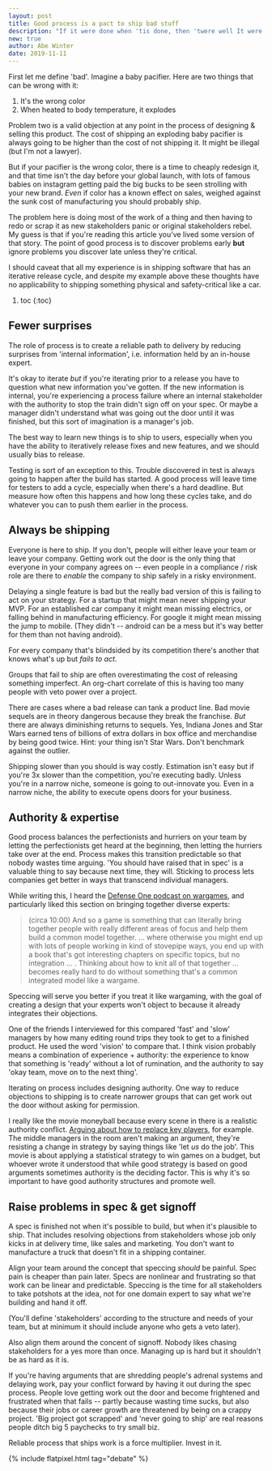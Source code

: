```yaml
---
layout: post
title: Good process is a pact to ship bad stuff
description: "If it were done when 'tis done, then 'twere well It were done quickly"
new: true
author: Abe Winter
date: 2019-11-11
---
```


First let me define 'bad'. Imagine a baby pacifier. Here are two things that can be wrong with it:

1. It's the wrong color
1. When heated to body temperature, it explodes

Problem two is a valid objection at any point in the process of designing & selling this product. The cost of shipping an exploding baby pacifier is always going to be higher than the cost of not shipping it. It might be illegal (but I'm not a lawyer).

But if your pacifier is the wrong color, there is a time to cheaply redesign it, and that time isn't the day before your global launch, with lots of famous babies on instagram getting paid the big bucks to be seen strolling with your new brand. *Even* if color has a known effect on sales, weighed against the sunk cost of manufacturing you should probably ship.

The problem here is doing most of the work of a thing and then having to redo or scrap it as new stakeholders panic or original stakeholders rebel. My guess is that if you're reading this article you've lived some version of that story. The point of good process is to discover problems early **but** ignore problems you discover late unless they're critical.

I should caveat that all my experience is in shipping software that has an iterative release cycle, and despite my example above these thoughts have no applicability to shipping something physical and safety-critical like a car.

1. toc
{:toc}

## Fewer surprises

The role of process is to create a reliable path to delivery by reducing surprises from 'internal information', i.e. information held by an in-house expert.

It's okay to iterate *but* if you're iterating prior to a release you have to question what new information you've gotten. If the new information is internal, you're experiencing a process failure where an internal stakeholder with the authority to stop the train didn't sign off on your spec. Or maybe a manager didn't understand what was going out the door until it was finished, but this sort of imagination is a manager's job.

The best way to learn new things is to ship to users, especially when you have the ability to iteratively release fixes and new features, and we should usually bias to release.

Testing is sort of an exception to this. Trouble discovered in test is always going to happen after the build has started. A good process will leave time for testers to add a cycle, especially when there's a hard deadline. But measure how often this happens and how long these cycles take, and do whatever you can to push them earlier in the process.

## Always be shipping

Everyone is here to ship. If you don't, people will either leave your team or leave your company. Getting work out the door is the only thing that everyone in your company agrees on -- even people in a compliance / risk role are there to *enable* the company to ship safely in a risky environment.

Delaying a single feature is bad but the really bad version of this is failing to act on your strategy. For a startup that might mean never shipping your MVP. For an established car company it might mean missing electrics, or falling behind in manufacturing efficiency. For google it might mean missing the jump to mobile. (They didn't -- android can be a mess but it's way better for them than not having android).

For every company that's blindsided by its competition there's another that knows what's up but *fails to act*.

Groups that fail to ship are often overestimating the cost of releasing something imperfect. An org-chart correlate of this is having too many people with veto power over a project.

There are cases where a bad release can tank a product line. Bad movie sequels are in theory dangerous because they break the franchise. *But* there are always diminishing returns to sequels. Yes, Indiana Jones and Star Wars earned tens of billions of extra dollars in box office and merchandise by being good twice. Hint: your thing isn't Star Wars. Don't benchmark against the outlier.

Shipping slower than you should is way costly. Estimation isn't easy but if you're 3x slower than the competition, you're executing badly. Unless you're in a narrow niche, someone is going to out-innovate you. Even in a narrow niche, the ability to execute opens doors for your business.

## Authority & expertise

Good process balances the perfectionists and hurriers on your team by letting the perfectionists get heard at the beginning, then letting the hurriers take over at the end. Process makes this transition predictable so that nobody wastes time arguing. 'You should have raised that in spec' is a valuable thing to say because next time, they will. Sticking to process lets companies get better in ways that transcend individual managers.

While writing this, I heard the [Defense One podcast on wargames](https://www.defenseone.com/ideas/2019/10/ep-58-wargames/160923), and particularly liked this section on bringing together diverse experts:

> (circa 10:00) And so a game is something that can literally bring together people with really different areas of focus and help them build a common model together. ... where otherwise you might end up with lots of people working in kind of stovepipe ways, you end up with a book that's got interesting chapters on specific topics, but no integration ... . Thinking about how to knit all of that together ... becomes really hard to do without something that's a common integrated model like a wargame.

Speccing will serve you better if you treat it like wargaming, with the goal of creating a design that your experts won't object to because it already integrates their objections.

One of the friends I interviewed for this compared 'fast' and 'slow' managers by how many editing round trips they took to get to a finished product. He used the word 'vision' to compare that. I think vision probably means a combination of experience + authority: the experience to know that something is 'ready' without a lot of rumination, and the authority to say 'okay team, move on to the next thing'.

Iterating on process includes designing authority. One way to reduce objections to shipping is to create narrower groups that can get work out the door without asking for permission.

I really like the movie moneyball because every scene in there is a realistic authority conflict. [Arguing about how to replace key players](https://www.youtube.com/watch?v=aNDj-H1jxV0), for example. The middle managers in the room aren't making an argument, they're resisting a change in strategy by saying things like 'let *us* do the job'. This movie is about applying a statistical strategy to win games on a budget, but whoever wrote it understood that while good strategy is based on good arguments sometimes authority is the deciding factor. This is why it's so important to have good authority structures and promote well.

## Raise problems in spec & get signoff

A spec is finished not when it's possible to build, but when it's plausible to ship. That includes resolving objections from stakeholders whose job only kicks in at delivery time, like sales and marketing. You don't want to manufacture a truck that doesn't fit in a shipping container.

Align your team around the concept that speccing *should* be painful. Spec pain is cheaper than pain later. Specs are nonlinear and frustrating so that work can be linear and predictable. Speccing is the time for all stakeholders to take potshots at the idea, not for one domain expert to say what we're building and hand it off.

(You'll define 'stakeholders' according to the structure and needs of your team, but at minimum it should include anyone who gets a veto later).

Also align them around the concent of signoff. Nobody likes chasing stakeholders for a yes more than once. Managing up is hard but it shouldn't be as hard as it is.

If you're having arguments that are shredding people's adrenal systems and delaying work, pay your conflict forward by having it out during the spec process. People love getting work out the door and become frightened and frustrated when that fails -- partly because wasting time sucks, but also because their jobs or career growth are threatened by being on a crappy project. 'Big project got scrapped' and 'never going to ship' are real reasons people ditch big 5 paychecks to try small biz.

Reliable process that ships work is a force multiplier. Invest in it.

{% include flatpixel.html tag="debate" %}

